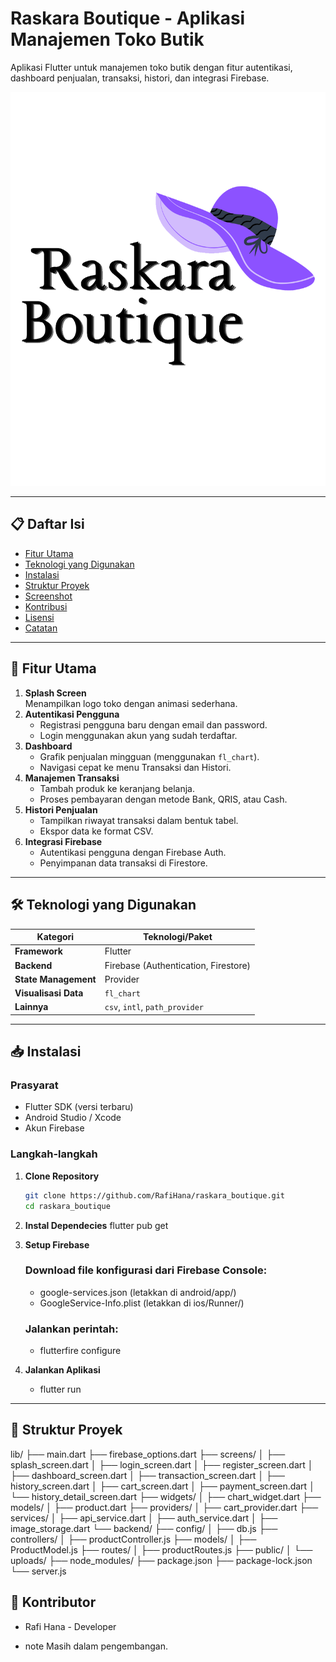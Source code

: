 # Raskara Boutique - Aplikasi Manajemen Toko Butik 

Aplikasi Flutter untuk manajemen toko butik dengan fitur autentikasi, dashboard penjualan, transaksi, histori, dan integrasi Firebase.

![Logo Aplikasi](assets/images/Logo.png)  

---

## 📋 Daftar Isi
- [Fitur Utama](#-fitur-utama)
- [Teknologi yang Digunakan](#-teknologi-yang-digunakan)
- [Instalasi](#-instalasi)
- [Struktur Proyek](#-struktur-proyek)
- [Screenshot](#-screenshot)
- [Kontribusi](#-kontribusi)
- [Lisensi](#-lisensi)
- [Catatan](#-catatan)

---

## 🚀 Fitur Utama
1. **Splash Screen**  
   Menampilkan logo toko dengan animasi sederhana.
2. **Autentikasi Pengguna**  
   - Registrasi pengguna baru dengan email dan password.
   - Login menggunakan akun yang sudah terdaftar.
3. **Dashboard**  
   - Grafik penjualan mingguan (menggunakan `fl_chart`).
   - Navigasi cepat ke menu Transaksi dan Histori.
4. **Manajemen Transaksi**  
   - Tambah produk ke keranjang belanja.
   - Proses pembayaran dengan metode Bank, QRIS, atau Cash.
5. **Histori Penjualan**  
   - Tampilkan riwayat transaksi dalam bentuk tabel.
   - Ekspor data ke format CSV.
6. **Integrasi Firebase**  
   - Autentikasi pengguna dengan Firebase Auth.
   - Penyimpanan data transaksi di Firestore.

---

## 🛠 Teknologi yang Digunakan
| Kategori               | Teknologi/Paket                                                                 |
|------------------------|---------------------------------------------------------------------------------|
| **Framework**          | Flutter                                                                         |
| **Backend**            | Firebase (Authentication, Firestore)                                            |
| **State Management**   | Provider                                                                        |
| **Visualisasi Data**   | `fl_chart`                                                                      |
| **Lainnya**            | `csv`, `intl`, `path_provider`                                                  |

---

## 📥 Instalasi
### Prasyarat
- Flutter SDK (versi terbaru)
- Android Studio / Xcode
- Akun Firebase

### Langkah-langkah
1. **Clone Repository**
   ```bash
   git clone https://github.com/RafiHana/raskara_boutique.git
   cd raskara_boutique

2. **Instal Dependecies**
    flutter pub get

3. **Setup Firebase**
    ### Download file konfigurasi dari Firebase Console:
    - google-services.json (letakkan di android/app/)
    - GoogleService-Info.plist (letakkan di ios/Runner/)

    ### Jalankan perintah:
    - flutterfire configure

4. **Jalankan Aplikasi**
    - flutter run

---

## 📂 Struktur Proyek
   
   lib/
   ├── main.dart
   ├── firebase_options.dart
   ├── screens/
   │   ├── splash_screen.dart
   │   ├── login_screen.dart
   │   ├── register_screen.dart
   │   ├── dashboard_screen.dart
   │   ├── transaction_screen.dart
   │   ├── history_screen.dart
   │   ├── cart_screen.dart
   │   ├── payment_screen.dart
   │   └── history_detail_screen.dart
   ├── widgets/
   │   ├── chart_widget.dart
   ├── models/
   │   ├── product.dart
   ├── providers/
   │   ├── cart_provider.dart
   ├── services/
   │   ├── api_service.dart
   │   ├── auth_service.dart
   │   ├── image_storage.dart
   └── backend/
      ├── config/
      │   ├── db.js
      ├── controllers/
      │   ├── productController.js
      ├── models/
      │   ├── ProductModel.js
      ├── routes/
      │   ├── productRoutes.js
      ├── public/
      │   └── uploads/
      ├── node_modules/
      ├── package.json
      ├── package-lock.json
      └── server.js

## 🤝 Kontributor
- Rafi Hana - Developer

- note Masih dalam pengembangan.